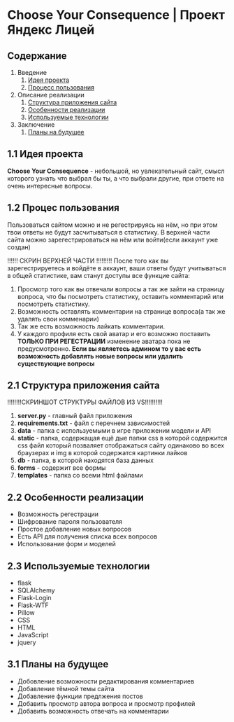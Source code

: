 # Choose Your Consequence | Проект Яндекс Лицей
## Содержание
1.  Введение
    1.  [Идея проекта](#11-идея-проекта)
    2.  [Процесс пользования](#12-процесс-пользования)
2.  Описание реализации
    1.  [Структура приложения сайта](#21-структура-приложения-сайта)
    2.  [Особенности реализации](#22-особенности-реализации)
    3.  [Используемые технологии](#23-используемые-технологии)
3.  Заключение
    1. [Планы на будущее](#31-планы-на-будущее)
## 1.1 Идея проекта

**Choose Your Consequence** - небольшой, но увлекательный сайт, смысл которого узнать что выбрал бы ты, а что выбрали другие, при ответе на очень интересные вопросы.

## 1.2 Процес пользования

Пользоваться сайтом можно и не регестрируясь на нём, но при этом твои ответы не будут засчитываться в статистику. В верхней части сайта можно зарегестрироваться на нём или войти(если аккаунт уже создан)

!!!!!! СКРИН ВЕРХНЕЙ ЧАСТИ !!!!!!!!!
После того как вы зарегестрируетесь и войдёте в аккаунт, ваши ответы будут учитываться в общей статистике, вам станут доступы все функцие сайта:
1. Просмотр того как вы отвечали вопросы а так же зайти на страницу вопроса, что бы посмотреть статистику, оставить комментарий или посмотреть статистику.
2. Возможность оставлять комментарии на странице вопроса(а так же удалять свои комменарии)
3. Так же есть возможность лайкать комментарии.
4. У каждого профиля есть свой аватар и его возможно поставить **ТОЛЬКО ПРИ РЕГЕСТРАЦИИ** изменение аватара пока не предусмотренно.
**Если вы являетесь админом то у вас есть возможность добавлять новые вопросы или удалить существующие вопросы**

## 2.1 Структура приложения сайта
!!!!!!!!СКРИНШОТ СТРУКТУРЫ ФАЙЛОВ ИЗ VS!!!!!!!!!!
1. **server.py** - главный файл приложения
2. **requirements.txt** - файл с перечнем зависимостей
3. **data** - папка с используемыми в игре приложении модели и API
4. **static** - папка, содержащая ещё дые папки css в которой содержится css файл который позваляет отображаться сайту одинаково во всех браузерах и img в которой содержатся картинки лайков
5. **db** - папка, в которой находятся база данных
6. **forms** - содержит все формы
7. **templates** - папка со всеми html файлами

## 2.2 Особенности реализации
- Возможность регестрации
- Шифрование пароля пользователя
- Простое добавление новых вопросов
- Есть API для получения списка всех вопросов
- Использование форм и моделей

## 2.3 Используемые технологии
- flask
- SQLAlchemy
- Flask-Login
- Flask-WTF
- Pillow
- CSS
- HTML
- JavaScript
- jquery

## 3.1 Планы на будущее
- Добовление возможности редактирования комментариев
- Добавление тёмной темы сайта 
- Добавление функции предлжения постов
- Добавить просмотр автора вопроса и просмотр профилей
- Добавить возможность отвечать на комментарии